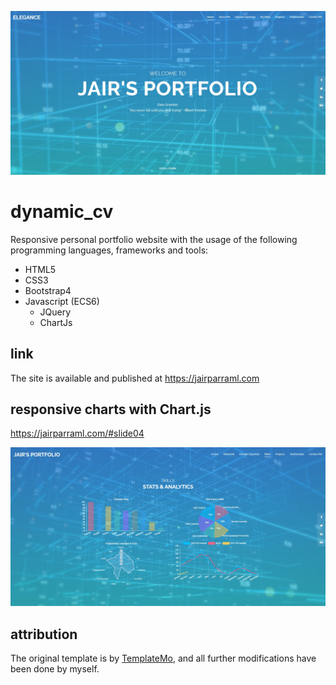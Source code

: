 ![](images/portfolio.jpg)

# dynamic_cv
Responsive personal portfolio website with the usage of the following programming languages, frameworks and tools: 
- HTML5
- CSS3
- Bootstrap4
- Javascript (ECS6)
  - JQuery
  - ChartJs

## link
The site is available and published at https://jairparraml.com

## responsive charts with Chart.js 
https://jairparraml.com/#slide04

![](images/skills_analytics,jpg.jpg)

## attribution
The original template is by <a href="https://templatemo.com/">TemplateMo</a>, and all further modifications have been done by myself. 
